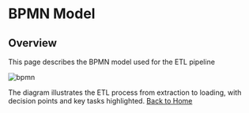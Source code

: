 # BPMN Model

## Overview
This page describes the BPMN model used for the ETL pipeline

![bpmn]("C:\Users\penta\ETL-Project\diagrams\bpmn.png")

The diagram illustrates the ETL process from extraction to loading, with decision points and key tasks highlighted.
[Back to Home](index.md)
